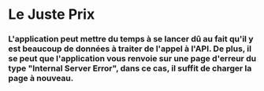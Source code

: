 ﻿# Le Juste Prix
### L'application peut mettre du temps à se lancer dû au fait qu'il y est beaucoup de données à traiter de l'appel à l'API. De plus, il se peut que l'application vous renvoie sur une page d'erreur du type "Internal Server Error", dans ce cas, il suffit de charger la page à nouveau.
